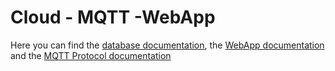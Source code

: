 # Cloud - MQTT -WebApp

Here you can find the [database documentation](MongoDbDocumentation.md), the [WebApp documentation](WebAppDocumentation.md) and the [MQTT Protocol documentation](MQTTDocumentation.md) 